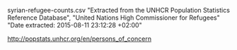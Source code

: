 syrian-refugee-counts.csv
"Extracted from the UNHCR Population Statistics Reference Database",
"United Nations High Commissioner for Refugees"
"Date extracted: 2015-08-11 23:12:28 +02:00"

http://popstats.unhcr.org/en/persons_of_concern